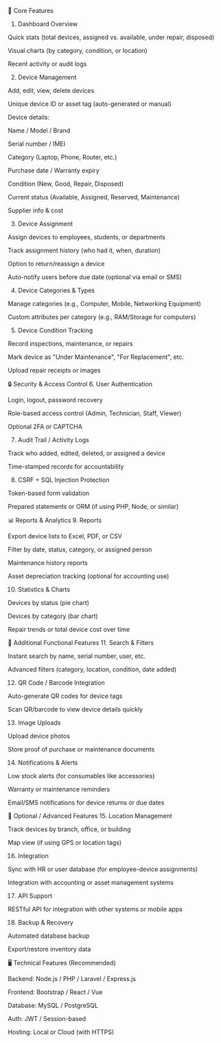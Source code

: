 🧭 Core Features
1. Dashboard Overview

Quick stats (total devices, assigned vs. available, under repair, disposed)

Visual charts (by category, condition, or location)

Recent activity or audit logs

2. Device Management

Add, edit, view, delete devices

Unique device ID or asset tag (auto-generated or manual)

Device details:

Name / Model / Brand

Serial number / IMEI

Category (Laptop, Phone, Router, etc.)

Purchase date / Warranty expiry

Condition (New, Good, Repair, Disposed)

Current status (Available, Assigned, Reserved, Maintenance)

Supplier info & cost

3. Device Assignment

Assign devices to employees, students, or departments

Track assignment history (who had it, when, duration)

Option to return/reassign a device

Auto-notify users before due date (optional via email or SMS)

4. Device Categories & Types

Manage categories (e.g., Computer, Mobile, Networking Equipment)

Custom attributes per category (e.g., RAM/Storage for computers)

5. Device Condition Tracking

Record inspections, maintenance, or repairs

Mark device as "Under Maintenance", "For Replacement", etc.

Upload repair receipts or images

🔒 Security & Access Control
6. User Authentication

Login, logout, password recovery

Role-based access control (Admin, Technician, Staff, Viewer)

Optional 2FA or CAPTCHA

7. Audit Trail / Activity Logs

Track who added, edited, deleted, or assigned a device

Time-stamped records for accountability

8. CSRF + SQL Injection Protection

Token-based form validation

Prepared statements or ORM (if using PHP, Node, or similar)

📊 Reports & Analytics
9. Reports

Export device lists to Excel, PDF, or CSV

Filter by date, status, category, or assigned person

Maintenance history reports

Asset depreciation tracking (optional for accounting use)

10. Statistics & Charts

Devices by status (pie chart)

Devices by category (bar chart)

Repair trends or total device cost over time

🧰 Additional Functional Features
11. Search & Filters

Instant search by name, serial number, user, etc.

Advanced filters (category, location, condition, date added)

12. QR Code / Barcode Integration

Auto-generate QR codes for device tags

Scan QR/barcode to view device details quickly

13. Image Uploads

Upload device photos

Store proof of purchase or maintenance documents

14. Notifications & Alerts

Low stock alerts (for consumables like accessories)

Warranty or maintenance reminders

Email/SMS notifications for device returns or due dates

🧩 Optional / Advanced Features
15. Location Management

Track devices by branch, office, or building

Map view (if using GPS or location tags)

16. Integration

Sync with HR or user database (for employee-device assignments)

Integration with accounting or asset management systems

17. API Support

RESTful API for integration with other systems or mobile apps

18. Backup & Recovery

Automated database backup

Export/restore inventory data

🖥️ Technical Features (Recommended)

Backend: Node.js / PHP / Laravel / Express.js

Frontend: Bootstrap / React / Vue

Database: MySQL / PostgreSQL

Auth: JWT / Session-based

Hosting: Local or Cloud (with HTTPS)